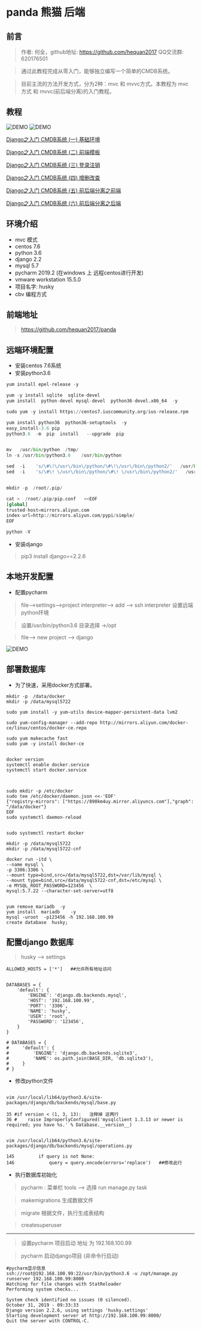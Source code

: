 # panda 熊猫  后端  


## 前言

> 作者: 何全，github地址: https://github.com/hequan2017   QQ交流群: 620176501

> 通过此教程完成从零入门，能够独立编写一个简单的CMDB系统。

> 目前主流的方法开发方式，分为2种：mvc 和 mvvc方式。本教程为 mvc 方式 和 mvvc(前后端分离)的入门教程。


## 教程

![DEMO](images/demo1.png)
![DEMO](images/2-1.png)

[Django之入门 CMDB系统  (一) 基础环境](1.md)

[Django之入门 CMDB系统  (二) 前端模板](2.md)

[Django之入门 CMDB系统  (三) 登录注销](3.md)

[Django之入门 CMDB系统  (四) 增删改查](4.md)

[Django之入门 CMDB系统  (五) 前后端分离之前端](5.md)

[Django之入门 CMDB系统  (六) 前后端分离之后端](6.md)


## 环境介绍

* mvc 模式
* centos 7.6
* python 3.6
* django 2.2
* mysql 5.7
* pycharm 2019.2 (在windows 上 远程centos进行开发)
* vmware workstation 15.5.0
* 项目名字: husky
* cbv 编程方式

## 前端地址
> https://github.com/hequan2017/panda 


## 远端环境配置

* 安装centos 7.6系统
* 安装python3.6
```python 
yum install epel-release -y

yum -y install sqlite  sqlite-devel
yum install  python-devel mysql-devel  python36-devel.x86_64  -y

sudo yum -y install https://centos7.iuscommunity.org/ius-release.rpm

yum install python36  python36-setuptools  -y
easy_install-3.6 pip
python3.6  -m  pip  install   --upgrade  pip


mv   /usr/bin/python  /tmp/
ln -s /usr/bin/python3.6    /usr/bin/python

sed  -i    's/\#\!\/usr\/bin\/python/\#\!\/usr\/bin\/python2/'   /usr/bin/yum
sed  -i    's/\#\! \/usr\/bin\/python/\#\! \/usr\/bin\/python2/'   /usr/libexec/urlgrabber-ext-down


mkdir -p  /root/.pip/

cat >  /root/.pip/pip.conf   <<EOF
[global]
trusted-host=mirrors.aliyun.com
index-url=http://mirrors.aliyun.com/pypi/simple/
EOF

python -V
```

* 安装django   

> pip3 install django==2.2.6

## 本地开发配置

* 配置pycharm

> file-->settings-->project interpreter--> add --> ssh interpreter 设置远端 python环境

> 设置/usr/bin/python3.6   目录选择 <Project root>→/opt

> file--> new project --> django 

![DEMO](images/1-1.png)

## 部署数据库

* 为了快速，采用docker方式部署。
```shell script
mkdir -p  /data/docker
mkdir -p /data/mysql5722

sudo yum install -y yum-utils device-mapper-persistent-data lvm2

sudo yum-config-manager --add-repo http://mirrors.aliyun.com/docker-ce/linux/centos/docker-ce.repo

sudo yum makecache fast
sudo yum -y install docker-ce


docker version
systemctl enable docker.service    
systemctl start docker.service



sudo mkdir -p /etc/docker
sudo tee /etc/docker/daemon.json <<-'EOF'
{"registry-mirrors": ["https://890km4uy.mirror.aliyuncs.com"],"graph": "/data/docker"}
EOF
sudo systemctl daemon-reload


sudo systemctl restart docker
```
```shell script
mkdir -p /data/mysql5722
mkdir -p /data/mysql5722-cnf

docker run -itd \
--name mysql \
-p 3306:3306 \
--mount type=bind,src=/data/mysql5722,dst=/var/lib/mysql \
--mount type=bind,src=/data/mysql5722-cnf,dst=/etc/mysql \
-e MYSQL_ROOT_PASSWORD=123456  \
mysql:5.7.22 --character-set-server=utf8


yum remove mariadb  -y 
yum install  mariadb    -y
mysql -uroot  -p123456 -h 192.168.100.99
create database  husky;

```

## 配置django 数据库
> husky --> settings

```shell script
ALLOWED_HOSTS = ['*']   ##允许所有地址访问


DATABASES = {
    'default': {
        'ENGINE': 'django.db.backends.mysql',
        'HOST': '192.168.100.99',
        'PORT': '3306',
        'NAME': 'husky',
        'USER': 'root',
        'PASSWORD': '123456',
    }
}

# DATABASES = {
#     'default': {
#         'ENGINE': 'django.db.backends.sqlite3',
#         'NAME': os.path.join(BASE_DIR, 'db.sqlite3'),
#     }
# }
```

* 修改python文件

```shell script

vim /usr/local/lib64/python3.6/site-packages/django/db/backends/mysql/base.py

35 #if version < (1, 3, 13):   注释掉 这两行
36 #    raise ImproperlyConfigured('mysqlclient 1.3.13 or newer is required; you have %s.' % Database.__version__)   


vim /usr/local/lib64/python3.6/site-packages/django/db/backends/mysql/operations.py

145         if query is not None:
146             query = query.encode(errors='replace')   ##修改此行

```

* 执行数据库初始化
> pycharm : 菜单栏 tools --> 选择  run  manage.py task

> makemigrations    生成数据文件
 
> migrate           根据文件，执行生成表结构
 
> createsuperuser

---

> 设置pycharm  项目启动 地址 为 192.168.100.99

> pycharm 启动django项目 (非命令行启动)

```shell script
#pycharm显示信息
ssh://root@192.168.100.99:22/usr/bin/python3.6 -u /opt/manage.py runserver 192.168.100.99:8000
Watching for file changes with StatReloader
Performing system checks...

System check identified no issues (0 silenced).
October 31, 2019 - 09:33:33
Django version 2.2.6, using settings 'husky.settings'
Starting development server at http://192.168.100.99:8000/
Quit the server with CONTROL-C.
```


 
 
